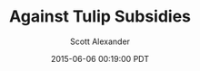 ---
layout: podcast
title: "Against Tulip Subsidies"
author: Scott Alexander
description: https://slatestarcodex.com/2015/06/06/against-tulip-subsidies/
date: 2015-06-06 00:19:00 PDT
length: 3127979
duration: 782
guid: against-tulip-subsidies
---